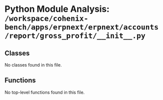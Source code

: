 # Python Module Analysis: `/workspace/cohenix-bench/apps/erpnext/erpnext/accounts/report/gross_profit/__init__.py`

## Classes

No classes found in this file.


## Functions

No top-level functions found in this file.
